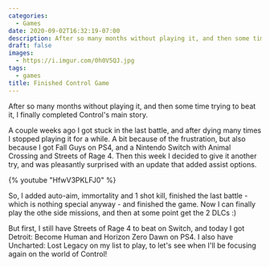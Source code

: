 ```yaml
---
categories:
  - Games
date: 2020-09-02T16:32:19-07:00
description: After so many months without playing it, and then some time trying to beat it, I finally completed Control's main story.
draft: false
images:
  - https://i.imgur.com/0h0V5QJ.jpg
tags:
  - games
title: Finished Control Game
---
```


After so many months without playing it, and then some time trying to beat it, I finally completed Control's main story.

A couple weeks ago I got stuck in the last battle, and after dying many times I stopped playing it for a while. A bit because of the frustration, but also because I got Fall Guys on PS4, and a Nintendo Switch with Animal Crossing and Streets of Rage 4. Then this week I decided to give it another try, and was pleasantly surprised with an update that added assist options.

<!--more-->

{% youtube "HfwV3PKLFJ0" %}  

So, I added auto-aim, immortality and 1 shot kill, finished the last battle - which is nothing special anyway - and finished the game. Now I can finally play the othe side missions, and then at some point get the 2 DLCs :)

But first, I still have Streets of Rage 4 to beat on Switch, and today I got Detroit: Become Human and Horizon Zero Dawn on PS4. I also have Uncharted: Lost Legacy on my list to play, to let's see when I'll be focusing again on the world of Control!